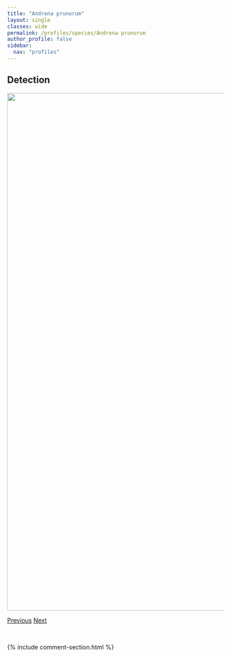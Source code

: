 ```yaml
---
title: "Andrena prunorum"
layout: single
classes: wide
permalink: /profiles/species/Andrena prunorum
author_profile: false
sidebar:
  nav: "profiles"
---
```


<h2>Detection</h2>

<a href="/ANBC/assets/figures/species/Andrena prunorum/range-map.png">
<img src="/ANBC/assets/figures/species/Andrena prunorum/range-map.png" height = "1200" width = "800">
</a>

<a href="/profiles/species/Agapostemon virescens" class="pagination--pager" title="PreviousName">Previous</a> <a href="/profiles/species/Andrena thaspii" class="pagination--pager" title="NextName">Next</a>

<p>&nbsp;</p>

{% include comment-section.html %}
